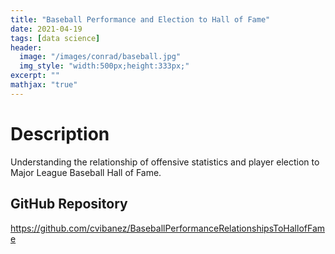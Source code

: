 ```yaml
---
title: "Baseball Performance and Election to Hall of Fame"
date: 2021-04-19
tags: [data science]
header:
  image: "/images/conrad/baseball.jpg"
  img_style: "width:500px;height:333px;"
excerpt: ""
mathjax: "true"
---
```


# Description
Understanding the relationship of offensive statistics and player election to Major League Baseball Hall of Fame.

## GitHub Repository
<a href="https://github.com/cvibanez/BaseballPerformanceRelationshipsToHallofFame">https://github.com/cvibanez/BaseballPerformanceRelationshipsToHallofFame</a>

